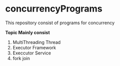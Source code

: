 # concurrencyPrograms
This repository consist of programs for concurrency

**Topic Mainly consist**
1. MultiThreading Thread 
2. Executor Framework
3. Execcutor Service
4. fork join
